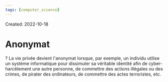 ```yaml
---
tags: [computer_science] 
---
```

Created: 2022-10-18

# Anonymat

?
La vie privée devient l'anonymat lorsque, par exemple, un individu utilise un système informatique pour dissimuler sa véritable identité afin de cyber-harcèlement une autre personne, de commettre des actions illégales ou des crimes, de pirater des ordinateurs, de commettre des actes terroristes, etc.
<!--SR:!2022-11-24,24,250-->